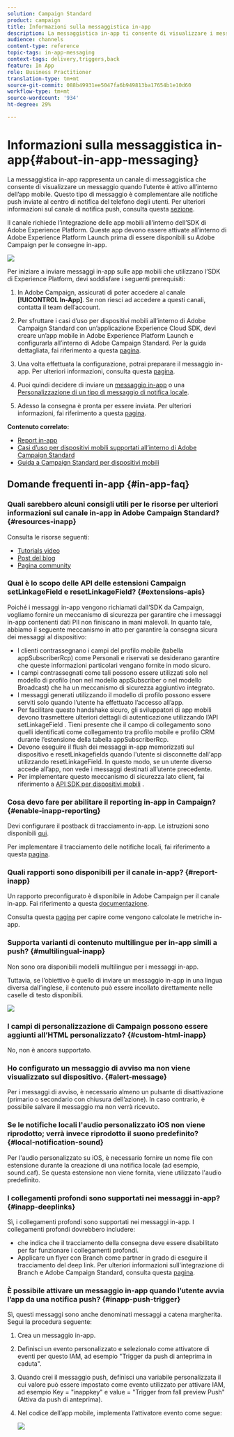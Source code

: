 ```yaml
---
solution: Campaign Standard
product: campaign
title: Informazioni sulla messaggistica in-app
description: La messaggistica in-app ti consente di visualizzare i messaggi o gli avvisi all’interno dell’app mobile.
audience: channels
content-type: reference
topic-tags: in-app-messaging
context-tags: delivery,triggers,back
feature: In App
role: Business Practitioner
translation-type: tm+mt
source-git-commit: 088b49931ee5047fa6b949813ba17654b1e10d60
workflow-type: tm+mt
source-wordcount: '934'
ht-degree: 29%

---
```



# Informazioni sulla messaggistica in-app{#about-in-app-messaging}

La messaggistica in-app rappresenta un canale di messaggistica che consente di visualizzare un messaggio quando l’utente è attivo all’interno dell’app mobile. Questo tipo di messaggio è complementare alle notifiche push inviate al centro di notifica del telefono degli utenti. Per ulteriori informazioni sul canale di notifica push, consulta questa [sezione](../../channels/using/about-push-notifications.md).

Il canale richiede l’integrazione delle app mobili all’interno dell’SDK di Adobe Experience Platform. Queste app devono essere attivate all’interno di Adobe Experience Platform Launch prima di essere disponibili su Adobe Campaign per le consegne in-app.

![](assets/launch_campaign.png)

Per iniziare a inviare messaggi in-app sulle app mobili che utilizzano l’SDK di Experience Platform, devi soddisfare i seguenti prerequisiti:

1. In Adobe Campaign, assicurati di poter accedere al canale **[!UICONTROL In-App]**. Se non riesci ad accedere a questi canali, contatta il team dell’account.

1. Per sfruttare i casi d’uso per dispositivi mobili all’interno di Adobe Campaign Standard con un’applicazione Experience Cloud SDK, devi creare un’app mobile in Adobe Experience Platform Launch e configurarla all’interno di Adobe Campaign Standard. Per la guida dettagliata, fai riferimento a questa [pagina](https://docs.adobe.com/content/help/it-IT/campaign-standard/using/administrating/configuring-channels/configuring-a-mobile-application.html).

1. Una volta effettuata la configurazione, potrai preparare il messaggio in-app. Per ulteriori informazioni, consulta questa [pagina](../../channels/using/preparing-and-sending-an-in-app-message.md#preparing-your-in-app-message).

1. Puoi quindi decidere di inviare un [messaggio in-app](../../channels/using/customizing-an-in-app-message.md) o una [Personalizzazione di un tipo di messaggio di notifica locale](../../channels/using/customizing-an-in-app-message.md#customizing-a-local-notification-message-type).

1. Adesso la consegna è pronta per essere inviata. Per ulteriori informazioni, fai riferimento a questa [pagina](../../channels/using/preparing-and-sending-an-in-app-message.md#sending-your-in-app-message).

**Contenuto correlato:**

* [Report in-app](../../reporting/using/in-app-report.md)
* [Casi d’uso per dispositivi mobili supportati all’interno di Adobe Campaign Standard](https://helpx.adobe.com/it/campaign/kb/configure-launch-rules-acs-use-cases.html)
* [Guida a Campaign Standard per dispositivi mobili](https://helpx.adobe.com/it/campaign/kb/acs-mobile.html)

## Domande frequenti in-app {#in-app-faq}

### Quali sarebbero alcuni consigli utili per le risorse per ulteriori informazioni sul canale in-app in Adobe Campaign Standard? {#resources-inapp}

Consulta le risorse seguenti:

* [Tutorials video](https://docs.adobe.com/content/help/en/campaign-standard-learn/tutorials/communication-channels/mobile/in-app/in-app-message-overview.html)
* [Post del blog](https://theblog.adobe.com/get-more-out-of-the-new-in-app-message-channel-from-adobe-campaign/)
* [Pagina community](https://experienceleaguecommunities.adobe.com/it/t5/adobe-campaign-standard/ct-p/adobe-campaign-standard-community)

### Qual è lo scopo delle API delle estensioni Campaign setLinkageField e resetLinkageField? {#extensions-apis}

Poiché i messaggi in-app vengono richiamati dall’SDK da Campaign, vogliamo fornire un meccanismo di sicurezza per garantire che i messaggi in-app contenenti dati PII non finiscano in mani malevoli. In quanto tale, abbiamo il seguente meccanismo in atto per garantire la consegna sicura dei messaggi al dispositivo:

* I clienti contrassegnano i campi del profilo mobile (tabella appSubscriberRcp) come Personali e riservati se desiderano garantire che queste informazioni particolari vengano fornite in modo sicuro.
* I campi contrassegnati come tali possono essere utilizzati solo nel modello di profilo (non nel modello appSubscriber o nel modello Broadcast) che ha un meccanismo di sicurezza aggiuntivo integrato.
* I messaggi generati utilizzando il modello di profilo possono essere serviti solo quando l’utente ha effettuato l’accesso all’app.
* Per facilitare questo handshake sicuro, gli sviluppatori di app mobili devono trasmettere ulteriori dettagli di autenticazione utilizzando l’API setLinkageField . Tieni presente che il campo di collegamento sono quelli identificati come collegamento tra profilo mobile e profilo CRM durante l’estensione della tabella appSubscriberRcp.
* Devono eseguire il flush dei messaggi in-app memorizzati sul dispositivo e resetLinkagefields quando l&#39;utente si disconnette dall&#39;app utilizzando resetLinkageField. In questo modo, se un utente diverso accede all’app, non vede i messaggi destinati all’utente precedente.
* Per implementare questo meccanismo di sicurezza lato client, fai riferimento a [API SDK per dispositivi mobili](https://aep-sdks.gitbook.io/docs/using-mobile-extensions/adobe-campaign-standard/adobe-campaign-standard-api-reference) .

### Cosa devo fare per abilitare il reporting in-app in Campaign? {#enable-inapp-reporting}

Devi configurare il postback di tracciamento in-app. Le istruzioni sono disponibili [qui](https://helpx.adobe.com/campaign/kb/config-app-in-launch.html#InApptrackingpostback).

Per implementare il tracciamento delle notifiche locali, fai riferimento a questa [pagina](../../administration/using/local-tracking.md).

### Quali rapporti sono disponibili per il canale in-app? {#report-inapp}

Un rapporto preconfigurato è disponibile in Adobe Campaign per il canale in-app. Fai riferimento a questa [documentazione](../../reporting/using/in-app-report.md).

Consulta questa [pagina](../../reporting/using/indicator-calculation.md#in-app-delivery) per capire come vengono calcolate le metriche in-app.

### Supporta varianti di contenuto multilingue per in-app simili a push? {#multilingual-inapp}

Non sono ora disponibili modelli multilingue per i messaggi in-app.

Tuttavia, se l’obiettivo è quello di inviare un messaggio in-app in una lingua diversa dall’inglese, il contenuto può essere incollato direttamente nelle caselle di testo disponibili.

![](assets/faq_inapp.png)

### I campi di personalizzazione di Campaign possono essere aggiunti all’HTML personalizzato? {#custom-html-inapp}

No, non è ancora supportato.

### Ho configurato un messaggio di avviso ma non viene visualizzato sul dispositivo. {#alert-message}

Per i messaggi di avviso, è necessario almeno un pulsante di disattivazione (primario o secondario con chiusura dell’azione). In caso contrario, è possibile salvare il messaggio ma non verrà ricevuto.

### Se le notifiche locali l&#39;audio personalizzato iOS non viene riprodotto; verrà invece riprodotto il suono predefinito? {#local-notification-sound}

Per l&#39;audio personalizzato su iOS, è necessario fornire un nome file con estensione durante la creazione di una notifica locale (ad esempio, sound.caf). Se questa estensione non viene fornita, viene utilizzato l&#39;audio predefinito.

### I collegamenti profondi sono supportati nei messaggi in-app? {#inapp-deeplinks}

Sì, i collegamenti profondi sono supportati nei messaggi in-app. I collegamenti profondi dovrebbero includere:

* che indica che il tracciamento della consegna deve essere disabilitato per far funzionare i collegamenti profondi.
* Applicare un flyer con Branch come partner in grado di eseguire il tracciamento del deep link. Per ulteriori informazioni sull&#39;integrazione di Branch e Adobe Campaign Standard, consulta questa [pagina](https://help.branch.io/using-branch/docs/adobe-campaign-standard-1).

### È possibile attivare un messaggio in-app quando l’utente avvia l’app da una notifica push? {#inapp-push-trigger}

Sì, questi messaggi sono anche denominati messaggi a catena margherita. Segui la procedura seguente:

1. Crea un messaggio in-app.

1. Definisci un evento personalizzato e selezionalo come attivatore di eventi per questo IAM, ad esempio &quot;Trigger da push di anteprima in caduta&quot;.

1. Quando crei il messaggio push, definisci una variabile personalizzata il cui valore può essere impostato come evento utilizzato per attivare IAM, ad esempio Key = &quot;inappkey&quot; e value = &quot;Trigger from fall preview Push&quot; (Attiva da push di anteprima).

1. Nel codice dell’app mobile, implementa l’attivatore evento come segue:

   ![](assets/faq_inapp_2.png)
